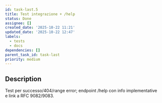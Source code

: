 ```yaml
---
id: task-last.5
title: Test integrazione + /help
status: Done
assignee: []
created_date: '2025-10-22 11:21'
updated_date: '2025-10-22 12:47'
labels:
  - tests
  - docs
dependencies: []
parent_task_id: task-last
priority: medium
---
```


## Description

<!-- SECTION:DESCRIPTION:BEGIN -->
Test per successo/404/range error; endpoint /help con info implementative e link a RFC 9082/9083.
<!-- SECTION:DESCRIPTION:END -->
